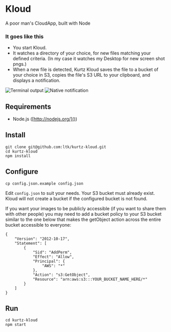# Kloud

A poor man's CloudApp, built with Node

### It goes like this
- You start Kloud.
- It watches a directory of your choice, for new files matching your defined criteria. (In my case it watches my Desktop for new screen shot pngs.)
- When a new file is detected, Kurtz Kloud saves the file to a bucket of your choice in S3, copies the file's S3 URL to your clipboard, and displays a notification.

![Terminal output](https://s3.amazonaws.com/kurtzkloud.com/p/kurtz-kloud-terminal.png)
![Native notification](https://s3.amazonaws.com/kurtzkloud.com/p/kurtz-kloud-notification.jpg)

## Requirements
- Node.js ([http://nodejs.org/]())

## Install
```
git clone git@github.com:ltk/kurtz-kloud.git
cd kurtz-kloud
npm install
```

## Configure
```
cp config.json.example config.json
```

Edit `config.json` to suit your needs. Your S3 bucket must already exist. Kloud will not create a bucket if the configured bucket is not found.

If you want your images to be publicly accessible (if you want to share them with other people) you may need to add a bucket policy to your S3 bucket similar to the one below that makes the getObject action across the entire bucket accessible to everyone:

```
{
	"Version": "2012-10-17",
	"Statement": [
		{
			"Sid": "AddPerm",
			"Effect": "Allow",
			"Principal": {
				"AWS": "*"
			},
			"Action": "s3:GetObject",
			"Resource": "arn:aws:s3:::YOUR_BUCKET_NAME_HERE/*"
		}
	]
}
```

## Run
```
cd kurtz-kloud
npm start
```
